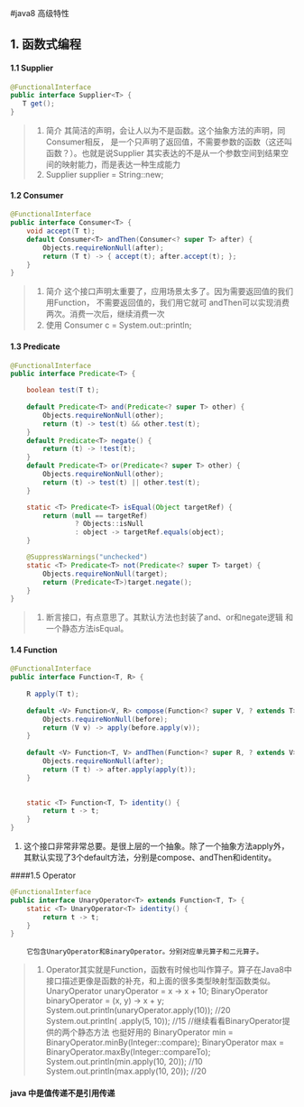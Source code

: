 #java8 高级特性
## 1. 函数式编程
#### 1.1 Supplier
 ```java
@FunctionalInterface
public interface Supplier<T> {
    T get();
}
```
> 1. 简介 
>   其简洁的声明，会让人以为不是函数。这个抽象方法的声明，同Consumer相反，
>   是一个只声明了返回值，不需要参数的函数（这还叫函数？）。也就是说Supplier
>   其实表达的不是从一个参数空间到结果空间的映射能力，而是表达一种生成能力
> 2. Supplier<String> supplier = String::new;
#### 1.2 Consumer
```java
@FunctionalInterface
public interface Consumer<T> {
    void accept(T t);
    default Consumer<T> andThen(Consumer<? super T> after) {
        Objects.requireNonNull(after);
        return (T t) -> { accept(t); after.accept(t); };
    }
}
```
> 1. 简介 
>   这个接口声明太重要了，应用场景太多了。因为需要返回值的我们用Function，
>   不需要返回值的，我们用它就可 andThen可以实现消费两次。消费一次后，继续消费一次
> 2. 使用
> Consumer c = System.out::println;
#### 1.3 Predicate
```java
@FunctionalInterface
public interface Predicate<T> {

    boolean test(T t);
    
    default Predicate<T> and(Predicate<? super T> other) {
        Objects.requireNonNull(other);
        return (t) -> test(t) && other.test(t);
    }
    default Predicate<T> negate() {
        return (t) -> !test(t);
    }
    default Predicate<T> or(Predicate<? super T> other) {
        Objects.requireNonNull(other);
        return (t) -> test(t) || other.test(t);
    }

    static <T> Predicate<T> isEqual(Object targetRef) {
        return (null == targetRef)
                ? Objects::isNull
                : object -> targetRef.equals(object);
    }

    @SuppressWarnings("unchecked")
    static <T> Predicate<T> not(Predicate<? super T> target) {
        Objects.requireNonNull(target);
        return (Predicate<T>)target.negate();
    }
}
```
> 1. 断言接口，有点意思了。其默认方法也封装了and、or和negate逻辑 和一个静态方法isEqual。
#### 1.4 Function
```java
@FunctionalInterface
public interface Function<T, R> {
    
    R apply(T t);
   
    default <V> Function<V, R> compose(Function<? super V, ? extends T> before) {
        Objects.requireNonNull(before);
        return (V v) -> apply(before.apply(v));
    }
    
    default <V> Function<T, V> andThen(Function<? super R, ? extends V> after) {
        Objects.requireNonNull(after);
        return (T t) -> after.apply(apply(t));
    }

    
    static <T> Function<T, T> identity() {
        return t -> t;
    }
}
```
1. 这个接口非常非常总要。是很上层的一个抽象。除了一个抽象方法apply外，
    其默认实现了3个default方法，分别是compose、andThen和identity。
    
####1.5 Operator
```java
@FunctionalInterface
public interface UnaryOperator<T> extends Function<T, T> {
    static <T> UnaryOperator<T> identity() {
        return t -> t;
    }
}
```
        它包含UnaryOperator和BinaryOperator。分别对应单元算子和二元算子。

> 1. Operator其实就是Function，函数有时候也叫作算子。算子在Java8中接口描述更像是函数的补充，和上面的很多类型映射型函数类似。
        UnaryOperator<Integer> unaryOperator = x -> x + 10;
        BinaryOperator<Integer> binaryOperator = (x, y) -> x + y;
        System.out.println(unaryOperator.apply(10)); //20
        System.out.println(
>.apply(5, 10)); //15
        //继续看看BinaryOperator提供的两个静态方法   也挺好用的
        BinaryOperator<Integer> min = BinaryOperator.minBy(Integer::compare);
        BinaryOperator<Integer> max = BinaryOperator.maxBy(Integer::compareTo);
        System.out.println(min.apply(10, 20)); //10
        System.out.println(max.apply(10, 20)); //20
#### java 中是值传递不是引用传递

                
                
                
                
                
                
                
                
                
                
                
                
                